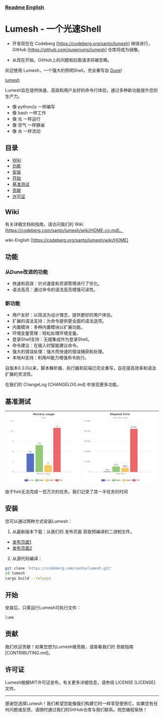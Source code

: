 ### [Readme English](README.md)

# Lumesh - 一个光速Shell

- 开发现在在 Codeberg [https://codeberg.org/santo/lumesh] 继续进行， GitHub [https://github.com/superiums/lumesh] 仓库将成为镜像。

- 从现在开始，GitHub上的问题和拉取请求将被忽略。


欢迎使用 Lumesh，一个强大的照明Shell，完全重写自  [Dune](https://github.com/adam-mcdaniel/dune)!

[lumesh](https://codeberg.org/santo/lumesh/raw/branch/main/assets/lumesh.png)

Lumesh旨在提供快速、高效和用户友好的命令行体验，通过多种新功能提升您的生产力。

 * 像 python/js 一样编写
 * 像 bash 一样工作
 * 像 光 一样运行
 * 像 空气 一样静谧
 * 像 水 一样流动

## 目录

- [Wiki](#wiki)
- [功能](#features)
- [安装](#安装)
- [开始](#开始)
- [基准测试](#基准测试)
- [贡献](#贡献)
- [许可证](#许可证)

## Wiki
有关详细文档和指南，请访问我们的 Wiki [https://codeberg.com/santo/lumesh/wiki/HOME-cn.md]。

wiki-English [https://codeberg.org/santo/lumesh/wiki/HOME]

## 功能
### 从Dune改进的功能
 * 快速和高效：针对速度和资源管理进行了优化。
 * 语法高亮：通过命令的语法高亮增强可读性。
### 新功能
 * 用户友好：以简洁为设计理念，提供更好的用户体验。
 * 扩展的语法支持：为命令提供更全面的语法选项。
 * 内置模块：多种内置模块以扩展功能。
 * 环境变量管理：轻松处理环境变量。
 * 登录Shell支持：无缝集成作为登录Shell。
 * 命令建议：在输入时智能建议命令。
 * 强大的错误处理：强大而快速的错误捕获和处理。
 * 本地AI支持：利用AI能力增强命令执行。

自版本0.3.0以来，脚本解析器、执行器和前端已完全重写，旨在提高效率和语法扩展的灵活性。

在我们的 ChangeLog [CHANGELOG.md] 中发现更多功能。

## 基准测试

| ![highlight](assets/mem_chart.png) | ![highlight](assets/time_chart.png) |
|------------------------|------------------------|

由于fish无法完成一百万次的任务，我们记录了其一半任务的时间

## 安装

您可以通过两种方式安装Lumesh：
 1. 从最新版本下载：从我们的 发布页面 获取预编译的二进制文件。

- [发布页面1](https://codeberg.com/santo/lumesh/releases).
- [发布页面2](https://github.com/superiums/lumesh/releases)

 2. 从源代码编译：
   ```bash
   git clone 'https://codeberg.com/santo/lumesh.git'
   cd lumesh
   cargo build --release
   ```

## 开始

安装后，只需运行Lumesh可执行文件：
```bash
lume
```

## 贡献
我们欢迎贡献！如果您想为Lumesh做贡献，请查看我们的 贡献指南 [CONTRIBUTING.md]。

## 许可证
Lumesh根据MIT许可证发布。有关更多详细信息，请参阅 LICENSE [LICENSE] 文件。

----------------------------------------
感谢您选择Lumesh！我们希望您能像我们构建它时一样享受使用它。如果您有任何问题或反馈，请随时通过我们的GitHub仓库与我们联系。祝您编程愉快！
